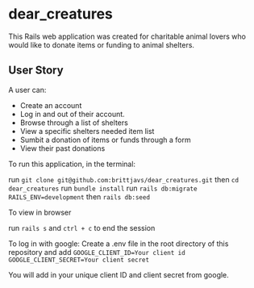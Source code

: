 # dear_creatures
This Rails web application was created for charitable animal lovers who would like to donate items or funding to animal shelters. 

## User Story
A user can: 
* Create an account
* Log in and out of their account. 
* Browse through a list of shelters
* View a specific shelters needed item list
* Sumbit a donation of items or funds through a form
* View their past donations 

To run this application, in the terminal:

run ```git clone git@github.com:brittjavs/dear_creatures.git``` then ```cd dear_creatures```
run ```bundle install```
run ```rails db:migrate RAILS_ENV=development``` then ```rails db:seed```

To view in browser

run ```rails s```  and ```ctrl + c``` to end the session

To log in with google:
Create a .env file in the root directory of this repository and add 
```GOOGLE_CLIENT_ID=Your client id```
```GOOGLE_CLIENT_SECRET=Your client secret```

You will add in your unique client ID and client secret from google.
